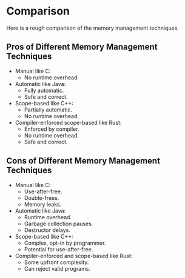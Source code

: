 # Comparison

Here is a rough comparison of the memory management techniques.

## Pros of Different Memory Management Techniques

* Manual like C:
  * No runtime overhead.
* Automatic like Java:
  * Fully automatic.
  * Safe and correct.
* Scope-based like C++:
  * Partially automatic.
  * No runtime overhead.
* Compiler-enforced scope-based like Rust:
  * Enforced by compiler.
  * No runtime overhead.
  * Safe and correct.

## Cons of Different Memory Management Techniques

* Manual like C:
  * Use-after-free.
  * Double-frees.
  * Memory leaks.
* Automatic like Java:
  * Runtime overhead.
  * Garbage collection pauses.
  * Destructor delays.
* Scope-based like C++:
  * Complex, opt-in by programmer.
  * Potential for use-after-free.
* Compiler-enforced and scope-based like Rust:
  * Some upfront complexity.
  * Can reject valid programs.
